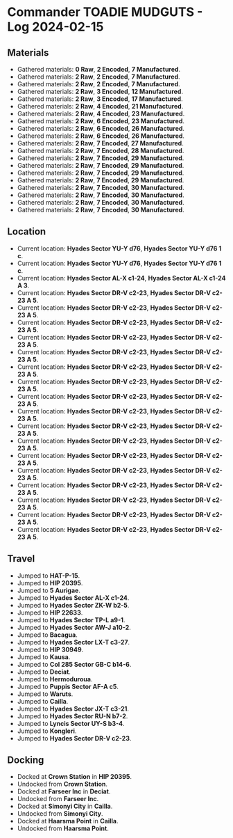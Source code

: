 # Commander TOADIE MUDGUTS - Log 2024-02-15

## Materials
- Gathered materials: **0 Raw**, **2 Encoded**, **7 Manufactured**.
- Gathered materials: **2 Raw**, **2 Encoded**, **7 Manufactured**.
- Gathered materials: **2 Raw**, **2 Encoded**, **7 Manufactured**.
- Gathered materials: **2 Raw**, **3 Encoded**, **12 Manufactured**.
- Gathered materials: **2 Raw**, **3 Encoded**, **17 Manufactured**.
- Gathered materials: **2 Raw**, **4 Encoded**, **21 Manufactured**.
- Gathered materials: **2 Raw**, **4 Encoded**, **23 Manufactured**.
- Gathered materials: **2 Raw**, **6 Encoded**, **23 Manufactured**.
- Gathered materials: **2 Raw**, **6 Encoded**, **26 Manufactured**.
- Gathered materials: **2 Raw**, **6 Encoded**, **26 Manufactured**.
- Gathered materials: **2 Raw**, **7 Encoded**, **27 Manufactured**.
- Gathered materials: **2 Raw**, **7 Encoded**, **28 Manufactured**.
- Gathered materials: **2 Raw**, **7 Encoded**, **29 Manufactured**.
- Gathered materials: **2 Raw**, **7 Encoded**, **29 Manufactured**.
- Gathered materials: **2 Raw**, **7 Encoded**, **29 Manufactured**.
- Gathered materials: **2 Raw**, **7 Encoded**, **29 Manufactured**.
- Gathered materials: **2 Raw**, **7 Encoded**, **30 Manufactured**.
- Gathered materials: **2 Raw**, **7 Encoded**, **30 Manufactured**.
- Gathered materials: **2 Raw**, **7 Encoded**, **30 Manufactured**.
- Gathered materials: **2 Raw**, **7 Encoded**, **30 Manufactured**.

## Location
- Current location: **Hyades Sector YU-Y d76**, **Hyades Sector YU-Y d76 1 c**.
- Current location: **Hyades Sector YU-Y d76**, **Hyades Sector YU-Y d76 1 c**.
- Current location: **Hyades Sector AL-X c1-24**, **Hyades Sector AL-X c1-24 A 3**.
- Current location: **Hyades Sector DR-V c2-23**, **Hyades Sector DR-V c2-23 A 5**.
- Current location: **Hyades Sector DR-V c2-23**, **Hyades Sector DR-V c2-23 A 5**.
- Current location: **Hyades Sector DR-V c2-23**, **Hyades Sector DR-V c2-23 A 5**.
- Current location: **Hyades Sector DR-V c2-23**, **Hyades Sector DR-V c2-23 A 5**.
- Current location: **Hyades Sector DR-V c2-23**, **Hyades Sector DR-V c2-23 A 5**.
- Current location: **Hyades Sector DR-V c2-23**, **Hyades Sector DR-V c2-23 A 5**.
- Current location: **Hyades Sector DR-V c2-23**, **Hyades Sector DR-V c2-23 A 5**.
- Current location: **Hyades Sector DR-V c2-23**, **Hyades Sector DR-V c2-23 A 5**.
- Current location: **Hyades Sector DR-V c2-23**, **Hyades Sector DR-V c2-23 A 5**.
- Current location: **Hyades Sector DR-V c2-23**, **Hyades Sector DR-V c2-23 A 5**.
- Current location: **Hyades Sector DR-V c2-23**, **Hyades Sector DR-V c2-23 A 5**.
- Current location: **Hyades Sector DR-V c2-23**, **Hyades Sector DR-V c2-23 A 5**.
- Current location: **Hyades Sector DR-V c2-23**, **Hyades Sector DR-V c2-23 A 5**.
- Current location: **Hyades Sector DR-V c2-23**, **Hyades Sector DR-V c2-23 A 5**.
- Current location: **Hyades Sector DR-V c2-23**, **Hyades Sector DR-V c2-23 A 5**.
- Current location: **Hyades Sector DR-V c2-23**, **Hyades Sector DR-V c2-23 A 5**.
- Current location: **Hyades Sector DR-V c2-23**, **Hyades Sector DR-V c2-23 A 5**.

## Travel
- Jumped to **HAT-P-15**.
- Jumped to **HIP 20395**.
- Jumped to **5 Aurigae**.
- Jumped to **Hyades Sector AL-X c1-24**.
- Jumped to **Hyades Sector ZK-W b2-5**.
- Jumped to **HIP 22633**.
- Jumped to **Hyades Sector TP-L a9-1**.
- Jumped to **Hyades Sector AW-J a10-2**.
- Jumped to **Bacagua**.
- Jumped to **Hyades Sector LX-T c3-27**.
- Jumped to **HIP 30949**.
- Jumped to **Kausa**.
- Jumped to **Col 285 Sector GB-C b14-6**.
- Jumped to **Deciat**.
- Jumped to **Hermoduroua**.
- Jumped to **Puppis Sector AF-A c5**.
- Jumped to **Waruts**.
- Jumped to **Cailla**.
- Jumped to **Hyades Sector JX-T c3-21**.
- Jumped to **Hyades Sector RU-N b7-2**.
- Jumped to **Lyncis Sector UY-S b3-4**.
- Jumped to **Kongleri**.
- Jumped to **Hyades Sector DR-V c2-23**.

## Docking
- Docked at **Crown Station** in **HIP 20395**.
- Undocked from **Crown Station**.
- Docked at **Farseer Inc** in **Deciat**.
- Undocked from **Farseer Inc**.
- Docked at **Simonyi City** in **Cailla**.
- Undocked from **Simonyi City**.
- Docked at **Haarsma Point** in **Cailla**.
- Undocked from **Haarsma Point**.

